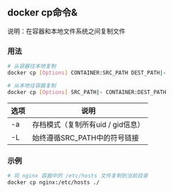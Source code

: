 ## docker cp命令&
说明：在容器和本地文件系统之间复制文件

### 用法
```sh
# 从容器往本地复制
docker cp [Options] CONTAINER:SRC_PATH DEST_PATH|-

# 从本地往容器复制
docker cp [Options] SRC_PATH|- CONTAINER:DEST_PATH
```

| 选项 | 说明
| --- | ---
| -a    | 存档模式（复制所有uid / gid信息）
| -L    | 始终遵循SRC_PATH中的符号链接

### 示例
```sh
# 将 nginx 容器中的 /etc/hosts 文件复制到当前目录
docker cp nginx:/etc/hosts ./
```
